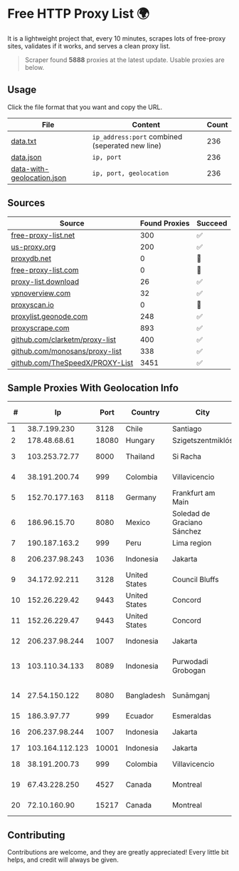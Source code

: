 
# Free HTTP Proxy List 🌍

It is a lightweight project that, every 10 minutes, scrapes lots of free-proxy sites, validates if it works, and serves a clean proxy list.


> Scraper found **5888** proxies at the latest update. Usable proxies are below.

## Usage

Click the file format that you want and copy the URL.


|File|Content|Count|
|----|-------|-----|
|[data.txt](https://raw.githubusercontent.com/themiralay/Proxy-List-World/master/data.txt)|`ip_address:port` combined (seperated new line)|236|
|[data.json](https://raw.githubusercontent.com/themiralay/Proxy-List-World/master/data.json)|`ip, port`|236|
|[data-with-geolocation.json](https://raw.githubusercontent.com/themiralay/Proxy-List-World/master/data-with-geolocation.json)|`ip, port, geolocation`|236|

## Sources

|Source|Found Proxies|Succeed|
|------|-------------|-------|
|[free-proxy-list.net](https://free-proxy-list.net)|300|✅|
|[us-proxy.org](https://www.us-proxy.org)|200|✅|
|[proxydb.net](http://proxydb.net)|0|🚫|
|[free-proxy-list.com](https://free-proxy-list.com/?page=&port=&type%5B%5D=http&type%5B%5D=https&up_time=0&search=Search)|0|🚫|
|[proxy-list.download](https://www.proxy-list.download/HTTP)|26|✅|
|[vpnoverview.com](https://vpnoverview.com/privacy/anonymous-browsing/free-proxy-servers)|32|✅|
|[proxyscan.io](https://www.proxyscan.io)|0|🚫|
|[proxylist.geonode.com](https://proxylist.geonode.com/api/proxy-list?limit=300&page=1&sort_by=lastChecked&sort_type=desc&protocols=http,https)|248|✅|
|[proxyscrape.com](https://api.proxyscrape.com/v2/?request=displayproxies&protocol=http&timeout=10000&country=all&ssl=all&anonymity=all)|893|✅|
|[github.com/clarketm/proxy-list](https://raw.githubusercontent.com/clarketm/proxy-list/master/proxy-list-raw.txt)|400|✅|
|[github.com/monosans/proxy-list](https://raw.githubusercontent.com/monosans/proxy-list/main/proxies/http.txt)|338|✅|
|[github.com/TheSpeedX/PROXY-List](https://raw.githubusercontent.com/TheSpeedX/PROXY-List/master/http.txt)|3451|✅|


## Sample Proxies With Geolocation Info

|#|Ip|Port|Country|City|Internet Service Provider|
|-|--|----|-------|----|-------------------------|
|1|38.7.199.230|3128|Chile|Santiago|Grupo ZGH SPA|
|2|178.48.68.61|18080|Hungary|Szigetszentmiklós|UPC|
|3|103.253.72.77|8000|Thailand|Si Racha|Readyidc Company Limited|
|4|38.191.200.74|999|Colombia|Villavicencio|Cogent Communications|
|5|152.70.177.163|8118|Germany|Frankfurt am Main|Oracle Corporation|
|6|186.96.15.70|8080|Mexico|Soledad de Graciano Sánchez|Total Play Telecomunicaciones SA De CV|
|7|190.187.163.2|999|Peru|Lima region|Americatel Peru S.A.|
|8|206.237.98.243|1036|Indonesia|Jakarta|PT Herza Digital Indonesia|
|9|34.172.92.211|3128|United States|Council Bluffs|Google LLC|
|10|152.26.229.42|9443|United States|Concord|MCNC|
|11|152.26.229.47|9443|United States|Concord|MCNC|
|12|206.237.98.244|1007|Indonesia|Jakarta|PT Herza Digital Indonesia|
|13|103.110.34.133|8089|Indonesia|Purwodadi Grobogan|PT RECONET SEMESTA INDONESIA|
|14|27.54.150.122|8080|Bangladesh|Sunāmganj|X-press Technologies Limited|
|15|186.3.97.77|999|Ecuador|Esmeraldas|Telconet S.A|
|16|206.237.98.244|1007|Indonesia|Jakarta|PT Herza Digital Indonesia|
|17|103.164.112.123|10001|Indonesia|Jakarta|SOLUSINET|
|18|38.191.200.73|999|Colombia|Villavicencio|Cogent Communications|
|19|67.43.228.250|4527|Canada|Montreal|GloboTech Communications|
|20|72.10.160.90|15217|Canada|Montreal|GloboTech Communications|



## Contributing

Contributions are welcome, and they are greatly appreciated! Every
little bit helps, and credit will always be given.

